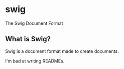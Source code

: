 # swig

The Swig Document Format

## What is Swig?

Swig is a document format made to create documents.

I'm bad at writing READMEs.
